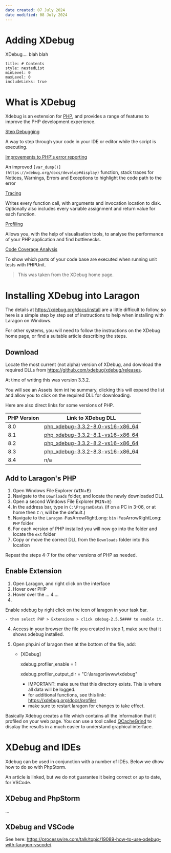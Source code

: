 ```yaml
---
date created: 07 July 2024
date modified: 08 July 2024
---
```


# Adding XDebug

XDebug…. blah blah

```table-of-contents
title: # Contents
style: nestedList
minLevel: 0
maxLevel: 0
includeLinks: true
```

# What is XDebug

Xdebug is an extension for [PHP](https://php.net/), and provides a range of features to improve the PHP development experience.

[Step Debugging](https://xdebug.org/docs/step_debug)

A way to step through your code in your IDE or editor while the script is executing.

[Improvements to PHP's error reporting](https://xdebug.org/docs/develop)

An improved `[var_dump()](https://xdebug.org/docs/develop#display)` function, stack traces for Notices, Warnings, Errors and Exceptions to highlight the code path to the error

[Tracing](https://xdebug.org/docs/trace)

Writes every function call, with arguments and invocation location to disk. Optionally also includes every variable assignment and return value for each function.

[Profiling](https://xdebug.org/docs/profiler)

Allows you, with the help of visualisation tools, to analyse the performance of your PHP application and find bottlenecks.

[Code Coverage Analysis](https://xdebug.org/docs/code_coverage)

To show which parts of your code base are executed when running unit tests with PHPUnit.

> This was taken from the XDebug home page.

# Installing XDebug into Laragon

The details at <https://xdebug.org/docs/install> are a little difficult to follow, so here is a simple step by step set of instructions to help when installing with Laragon on Windows.

For other systems, you will need to follow the instructions on the XDebug home page, or find a suitable article describing the steps.

## Download

Locate the most current (not alpha) version of XDebug, and download the required DLLs from <https://github.com/xdebug/xdebug/releases>.

At time of writing this was version 3.3.2.

You will see an Assets item int he summary, clicking this will expand the list and allow you to click on the required DLL for downloading.

Here are also direct links for some versions of PHP.

| PHP Version | Link to XDebug DLL                                                                                                            |
| ----------- | ----------------------------------------------------------------------------------------------------------------------------- |
| 8.0         | [php_xdebug-3.3.2-8.0-vs16-x86_64](https://github.com/xdebug/xdebug/releases/download/3.3.2/php_xdebug-3.3.2-8.0-vs16-x86_64) |
| 8.1         | [php_xdebug-3.3.2-8.1-vs16-x86_64](https://github.com/xdebug/xdebug/releases/download/3.3.2/php_xdebug-3.3.2-8.1-vs16-x86_64) |
| 8.2         | [php_xdebug-3.3.2-8.2-vs16-x86_64](https://github.com/xdebug/xdebug/releases/download/3.3.2/php_xdebug-3.3.2-8.2-vs16-x86_64) |
| 8.3         | [php_xdebug-3.3.2-8.3-vs16-x86_64](https://github.com/xdebug/xdebug/releases/download/3.3.2/php_xdebug-3.3.2-8.3-vs16-x86_64) |
| 8.4         | n/a                                                                                                                           |

## Add to Laragon's PHP

1. Open Windows File Explorer (<kbd>WIN</kbd>+<kbd>E</kbd>) 
2. Navigate to the `Downloads` folder, and locate the newly downloaded DLL
3. Open a second Windows File Explorer  (<kbd>WIN</kbd>+<kbd>E</kbd>) 
4. In the address bar, type in `C:\ProgramData\` 
   (if on a PC in 3-06, or at home then `C:\` will be the default.)
5. Navigate to the `Laragon` :FasArrowRightLong: `bin` :FasArrowRightLong: `PHP` folder
6. For each version of PHP installed you will now go into the folder and locate the `ext` folder
7. Copy or move the correct DLL from the `Downloads` folder into this location

Repeat the steps 4-7 for the other versions of PHP as needed.

## Enable Extension

1. Open Laragon, and right click on the interface
2. Hover over PHP
3. Hover over the …
4….
5. 

Enable xdebug by right click on the icon of laragon in your task bar.

    - then select PHP > Extensions > click xdebug-2.5.5#### to enable it.

4. Access in your browser the file you created in step 1, make sure that it shows xdebug installed.

5. Open php.ini of laragon then at the bottom of the file, add:

    - [XDebug]

        xdebug.profiler_enable = 1

        xdebug.profiler_output_dir = "C:\\laragon\\www\\xdebug"

        
        - IMPORTANT: make sure that this directory exists. This is where all data will be logged.
        - for additional functions, see this link: <https://xdebug.org/docs/profiler>
        - make sure to restart laragon for changes to take effect.

Basically Xdebug creates a file which contains all the information that it profiled on your web page. You can use a tool called [QCacheGrind](https://xdebug.org/docs/profiler) to display the results in a much easier to understand graphical interface.

# XDebug and IDEs

Xdebug can be used in conjunction with a number of IDEs. Below we dhow how to do so with PhpStorm.

An article is linked, but we do not guarantee it being correct or up to date, for VSCode.

## XDebug and PhpStorm

…

## XDebug and VSCode

See here: <https://processwire.com/talk/topic/19089-how-to-use-xdebug-with-laragon-vscode/>
